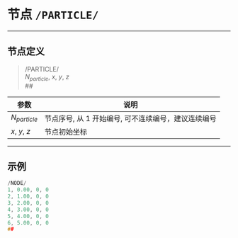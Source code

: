 # 节点 ```/PARTICLE/```

---

## 节点定义

> /PARTICLE/<br>
$N_{particle}$, $x$, $y$, $z$<br>
\#\#<br>

| 参数           | 说明                                                |
| -------------- | --------------------------------------------------- |
| $N_{particle}$ | 节点序号, 从 1 开始编号, 可不连续编号，建议连续编号 |
| $x$, $y$, $z$  | 节点初始坐标                                        |


---

## 示例

```c
/NODE/
1, 0.00, 0, 0
2, 1.00, 0, 0
3, 2.00, 0, 0
4, 3.00, 0, 0
5, 4.00, 0, 0
6, 5.00, 0, 0
##
```